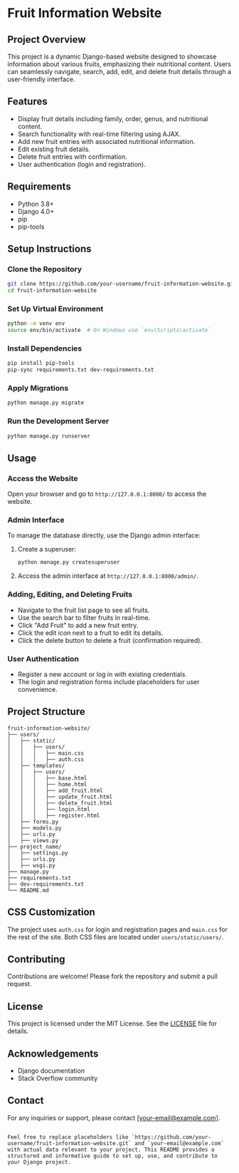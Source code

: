 # Fruit Information Website

## Project Overview
This project is a dynamic Django-based website designed to showcase information about various fruits, emphasizing their nutritional content. Users can seamlessly navigate, search, add, edit, and delete fruit details through a user-friendly interface.

## Features
- Display fruit details including family, order, genus, and nutritional content.
- Search functionality with real-time filtering using AJAX.
- Add new fruit entries with associated nutritional information.
- Edit existing fruit details.
- Delete fruit entries with confirmation.
- User authentication (login and registration).

## Requirements
- Python 3.8+
- Django 4.0+
- pip
- pip-tools

## Setup Instructions

### Clone the Repository
```bash
git clone https://github.com/your-username/fruit-information-website.git
cd fruit-information-website
```

### Set Up Virtual Environment
```bash
python -m venv env
source env/bin/activate  # On Windows use `env\Scripts\activate`
```

### Install Dependencies
```bash
pip install pip-tools
pip-sync requirements.txt dev-requirements.txt
```

### Apply Migrations
```bash
python manage.py migrate
```

### Run the Development Server
```bash
python manage.py runserver
```

## Usage

### Access the Website
Open your browser and go to `http://127.0.0.1:8000/` to access the website.

### Admin Interface
To manage the database directly, use the Django admin interface:
1. Create a superuser:
   ```bash
   python manage.py createsuperuser
   ```
2. Access the admin interface at `http://127.0.0.1:8000/admin/`.

### Adding, Editing, and Deleting Fruits
- Navigate to the fruit list page to see all fruits.
- Use the search bar to filter fruits in real-time.
- Click "Add Fruit" to add a new fruit entry.
- Click the edit icon next to a fruit to edit its details.
- Click the delete button to delete a fruit (confirmation required).

### User Authentication
- Register a new account or log in with existing credentials.
- The login and registration forms include placeholders for user convenience.

## Project Structure
```
fruit-information-website/
├── users/
│   ├── static/
│   │   ├── users/
│   │   │   ├── main.css
│   │   │   ├── auth.css
│   ├── templates/
│   │   ├── users/
│   │   │   ├── base.html
│   │   │   ├── home.html
│   │   │   ├── add_fruit.html
│   │   │   ├── update_fruit.html
│   │   │   ├── delete_fruit.html
│   │   │   ├── login.html
│   │   │   ├── register.html
│   ├── forms.py
│   ├── models.py
│   ├── urls.py
│   ├── views.py
├── project_name/
│   ├── settings.py
│   ├── urls.py
│   ├── wsgi.py
├── manage.py
├── requirements.txt
├── dev-requirements.txt
└── README.md
```

## CSS Customization
The project uses `auth.css` for login and registration pages and `main.css` for the rest of the site. Both CSS files are located under `users/static/users/`.

## Contributing
Contributions are welcome! Please fork the repository and submit a pull request.

## License
This project is licensed under the MIT License. See the [LICENSE](LICENSE) file for details.

## Acknowledgements
- Django documentation
- Stack Overflow community

## Contact
For any inquiries or support, please contact [your-email@example.com].
```

Feel free to replace placeholders like `https://github.com/your-username/fruit-information-website.git` and `your-email@example.com` with actual data relevant to your project. This README provides a structured and informative guide to set up, use, and contribute to your Django project.
